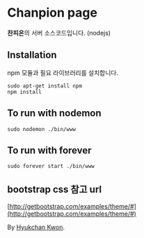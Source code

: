 # Chanpion page
**찬피온**의 서버 소스코드입니다. (nodejs)


## Installation
npm 모듈과 필요 라이브러리를 설치합니다.
```console
sudo apt-get install npm
npm install
```


## To run with nodemon
```console
sudo nodemon ./bin/www
```


## To run with forever
```console
sudo forever start ./bin/www
```

## bootstrap css 참고 url
[http://getbootstrap.com/examples/theme/#](http://getbootstrap.com/examples/theme/#)

By [Hyukchan Kwon](https://github.com/kwonssy02).